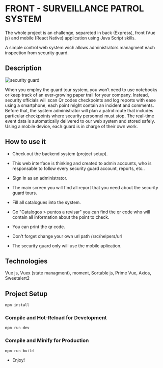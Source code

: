 # FRONT - SURVEILLANCE PATROL SYSTEM 

The whole project is an challenge, separeted in back (Express), front (Vue js) and mobile (React Native) application using Java Script skills.

A simple control web system wich allows administrators managment each inspection from security guard. 

## Description

![security guard](https://www.jwm-rfid.com/wp-content/uploads/2020/09/guard-patrol.png)

When you employ the guard tour system, you won’t need to use notebooks or keep track of an ever-growing paper trail for your company. Instead, security officials will scan Qr codes checkpoints and log reports with ease using a smartphone, each point might contain an incident and comments. Before that, the system administrator  will plan a patrol route that includes particular checkpoints where security personnel must stop. The real-time event data is automatically delivered to our web system and stored safely. Using a mobile device, each guard is in charge of their own work. 

## How to use it
    
* Check out the backend system (project setup).
* This web interface is thinking and created to admin accounts, who is responsable to follow every security guard account, reports, etc..
* Sign In as an administrator.
* The main screen you will find all report that you need about the security guard tours.
* Fill all catalogues into the system.
* Go "Catalogos > puntos a revisar" you can find the qr code who will contain all information about the point to check.
* You can print the qr code.

* Don't forget change your own url path /src/helpers/url
* The security guard only will use the mobile aplication.

## Technologies
Vue js, Vuex (state managment), moment, Sortable js, Prime Vue, Axios, Sweetalert2

## Project Setup

```sh
npm install
```

### Compile and Hot-Reload for Development

```sh
npm run dev
```

### Compile and Minify for Production

```sh
npm run build
```
* Enjoy!
